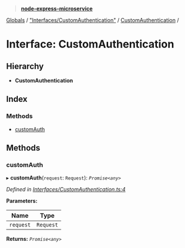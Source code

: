 > **[node-express-microservice](../README.md)**

[Globals](../globals.md) / ["Interfaces/CustomAuthentication"](../modules/_interfaces_customauthentication_.md) / [CustomAuthentication](_interfaces_customauthentication_.customauthentication.md) /

# Interface: CustomAuthentication

## Hierarchy

* **CustomAuthentication**

## Index

### Methods

* [customAuth](_interfaces_customauthentication_.customauthentication.md#customauth)

## Methods

###  customAuth

▸ **customAuth**(`request`: `Request`): *`Promise<any>`*

*Defined in [Interfaces/CustomAuthentication.ts:4](https://github.com/lukebellamy053/express-microservice/blob/3c4f8e9/src/Interfaces/CustomAuthentication.ts#L4)*

**Parameters:**

Name | Type |
------ | ------ |
`request` | `Request` |

**Returns:** *`Promise<any>`*
